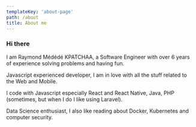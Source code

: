 ```yaml
---
templateKey: 'about-page'
path: /about
title: About me
---
```


### Hi there

I am Raymond Médédé KPATCHAA, a Software Engineer with over 6 years of experience solving problems and having fun.

Javascript experienced developer, I am in love with all the stuff related to the Web and Mobile.

I code with Javascript especially React and React Native, Java, PHP (sometimes, but when I do I like using Laravel).

Data Science enthusiast, I also like reading about Docker, Kubernetes and computer security.
